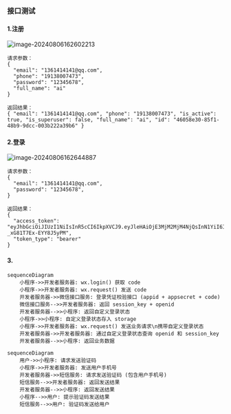 ### 接口测试

#### 1.注册

![image-20240806162602213](C:\Users\Administrator\AppData\Roaming\Typora\typora-user-images\image-20240806162602213.png)

```
请求参数：
{
  "email": "1361414141@qq.com",
  "phone": "19138007473",
  "password": "12345678",
  "full_name": "ai"
}
```

```
返回结果：
{ "email": "1361414141@qq.com", "phone": "19138007473", "is_active": true, "is_superuser": false, "full_name": "ai", "id": "46058e30-85f1-48b9-9dcc-003b222a39b6" }
```



#### 2.登录

![image-20240806162644887](C:\Users\Administrator\AppData\Roaming\Typora\typora-user-images\image-20240806162644887.png)

```
请求参数：
{
  "email": "1361414141@qq.com",
  "password": "12345678",
}
```

```
返回结果：
{
  "access_token": "eyJhbGciOiJIUzI1NiIsInR5cCI6IkpXVCJ9.eyJleHAiOjE3MjM2MjM4NjQsInN1YiI6IjQ2MDU4ZTMwLTg1ZjEtNDhiOS05ZGNjLTAwM2IyMjJhMzliNiJ9.xTvNNy62p6YNIUUzCOgVDSz-_xG81T7Ex-EYY8J5yPM",
  "token_type": "bearer"
}
```

#### 3.

```
sequenceDiagram
    小程序->>开发者服务器: wx.login() 获取 code
    小程序->>开发者服务器: wx.request() 发送 code
    开发者服务器->>微信接口服务: 登录凭证校验接口 (appid + appsecret + code)
    微信接口服务-->>开发者服务器: 返回 session_key + openid
    开发者服务器-->>小程序: 返回自定义登录状态
    小程序->>小程序: 自定义登录状态存入 storage
    小程序->>开发者服务器: wx.request() 发送业务请求\n携带自定义登录状态
    开发者服务器->>开发者服务器: 通过自定义登录状态查询 openid 和 session_key
    开发者服务器-->>小程序: 返回业务数据
```

```
sequenceDiagram
    用户->>小程序: 请求发送验证码
    小程序->>开发者服务器: 发送用户手机号
    开发者服务器->>短信服务: 请求发送验证码 (包含用户手机号)
    短信服务-->>开发者服务器: 返回发送结果
    开发者服务器-->>小程序: 返回发送结果
    小程序-->>用户: 提示验证码发送结果
    短信服务-->>用户: 验证码发送给用户
```

```

```

